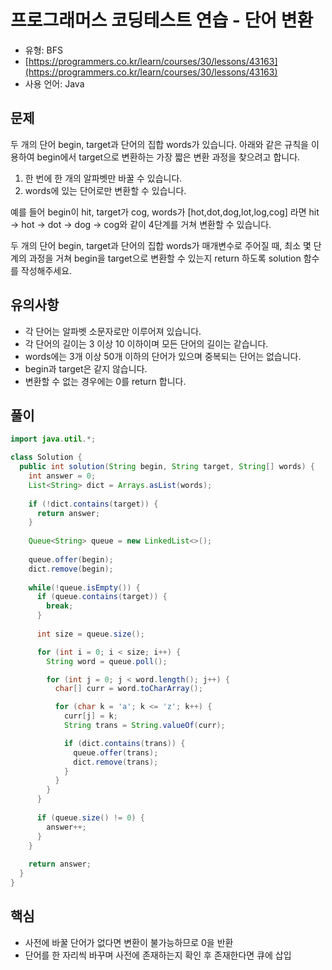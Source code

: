 # 프로그래머스 코딩테스트 연습 - 단어 변환

- 유형: BFS
- [https://programmers.co.kr/learn/courses/30/lessons/43163](https://programmers.co.kr/learn/courses/30/lessons/43163)
- 사용 언어: Java


## 문제

두 개의 단어 begin, target과 단어의 집합 words가 있습니다. 아래와 같은 규칙을 이용하여 begin에서 target으로 변환하는 가장 짧은 변환 과정을 찾으려고 합니다.

1. 한 번에 한 개의 알파벳만 바꿀 수 있습니다.
2. words에 있는 단어로만 변환할 수 있습니다.

예를 들어 begin이 hit, target가 cog, words가 [hot,dot,dog,lot,log,cog] 라면 hit -> hot -> dot -> dog -> cog와 같이 4단계를 거쳐 변환할 수 있습니다.

두 개의 단어 begin, target과 단어의 집합 words가 매개변수로 주어질 때, 최소 몇 단계의 과정을 거쳐 begin을 target으로 변환할 수 있는지 return 하도록 solution 함수를 작성해주세요.


## 유의사항

- 각 단어는 알파벳 소문자로만 이루어져 있습니다.
- 각 단어의 길이는 3 이상 10 이하이며 모든 단어의 길이는 같습니다.
- words에는 3개 이상 50개 이하의 단어가 있으며 중복되는 단어는 없습니다.
- begin과 target은 같지 않습니다.
- 변환할 수 없는 경우에는 0를 return 합니다.

## 풀이

```java
import java.util.*;

class Solution {
  public int solution(String begin, String target, String[] words) {
    int answer = 0;
    List<String> dict = Arrays.asList(words);
    
    if (!dict.contains(target)) {
      return answer;
    }
    
    Queue<String> queue = new LinkedList<>();
    
    queue.offer(begin);
    dict.remove(begin);
    
    while(!queue.isEmpty()) {
      if (queue.contains(target)) {
        break;
      }
      
      int size = queue.size();

      for (int i = 0; i < size; i++) {
        String word = queue.poll();

        for (int j = 0; j < word.length(); j++) {
          char[] curr = word.toCharArray();

          for (char k = 'a'; k <= 'z'; k++) {
            curr[j] = k;
            String trans = String.valueOf(curr);

            if (dict.contains(trans)) {
              queue.offer(trans);
              dict.remove(trans);
            }
          }
        }
      }
      
      if (queue.size() != 0) {
        answer++;
      }
    }
    
    return answer;
  }
}
```

## 핵심

- 사전에 바꿀 단어가 없다면 변환이 불가능하므로 0을 반환
- 단어를 한 자리씩 바꾸며 사전에 존재하는지 확인 후 존재한다면 큐에 삽입

